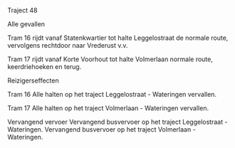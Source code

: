 Traject 48

Alle gevallen

Tram 16
rijdt vanaf Statenkwartier tot halte Leggelostraat de normale route, vervolgens rechtdoor naar Vrederust v.v.

Tram 17
rijdt vanaf Korte Voorhout tot halte Volmerlaan normale route, keerdriehoeken en terug.

Reizigerseffecten

Tram 16
Alle halten op het traject Leggelostraat - Wateringen vervallen.

Tram 17
Alle halten op het traject Volmerlaan - Wateringen vervallen.

Vervangend vervoer
Vervangend busvervoer op het traject Leggelostraat -Wateringen.
Vervangend busvervoer op het traject Volmerlaan - Wateringen.
